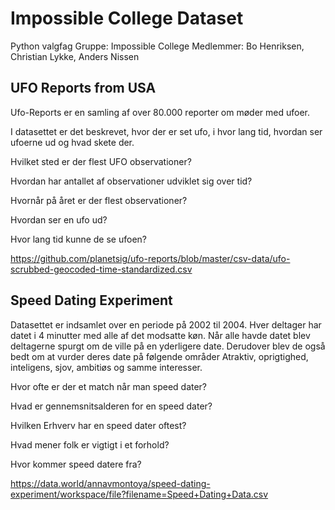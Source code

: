 # Impossible College Dataset
Python valgfag
Gruppe: Impossible College
Medlemmer: Bo Henriksen, Christian Lykke, Anders Nissen


## UFO Reports from USA

Ufo-Reports er en samling af over 80.000 reporter om møder med ufoer.

I datasettet er det beskrevet, hvor der er set ufo, i hvor lang tid, hvordan ser ufoerne ud og hvad skete der.

Hvilket sted er der flest UFO observationer?

Hvordan har antallet af observationer udviklet sig over tid?

Hvornår på året er der flest observationer?

Hvordan ser en ufo ud?

Hvor lang tid kunne de se ufoen?

https://github.com/planetsig/ufo-reports/blob/master/csv-data/ufo-scrubbed-geocoded-time-standardized.csv


## Speed Dating Experiment

Datasettet er indsamlet over en periode på 2002 til 2004. Hver deltager har datet i 4 minutter med alle af det modsatte køn. Når alle havde datet blev deltagerne spurgt om de ville på en yderligere date. Derudover blev de også bedt om at vurder deres date på følgende områder Atraktiv, oprigtighed, inteligens, sjov, ambitiøs og samme interesser.

Hvor ofte er der et match når man speed dater?

Hvad er gennemsnitsalderen for en speed dater?

Hvilken Erhverv har en speed dater oftest?

Hvad mener folk er vigtigt i et forhold?

Hvor kommer speed datere fra?

https://data.world/annavmontoya/speed-dating-experiment/workspace/file?filename=Speed+Dating+Data.csv
